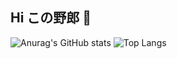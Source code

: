 ## Hi この野郎 👋

<!--
**kuhida7/kuhida7** is a ✨ _special_ ✨ repository because its `README.md` (this file) appears on your GitHub profile.

Here are some ideas to get you started:

- 🔭 I’m currently working on ...
- 🌱 I’m currently learning ...
- 👯 I’m looking to collaborate on ...
- 🤔 I’m looking for help with ...
- 💬 Ask me about ...
- 📫 How to reach me: ...
- 😄 Pronouns: ...
- ⚡ Fun fact: ...
-->
![Anurag's GitHub stats](https://github-readme-stats.vercel.app/api?username=kuhida7&show_icons=true&theme=tokyonight)     ![Top Langs](https://github-readme-stats.vercel.app/api/top-langs/?username=anuraghazra&layout=compact&theme=tokyonight)
